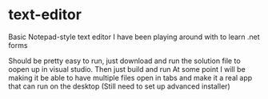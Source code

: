# text-editor
Basic Notepad-style text editor I have been playing around with to learn .net forms

Should be pretty easy to run, just download and run the solution file to oopen up in visual studio. Then just build and run
At some point I will be making it be able to have multiple files open in tabs and make it a real app that can run on the desktop
(Still need to set up advanced installer)

